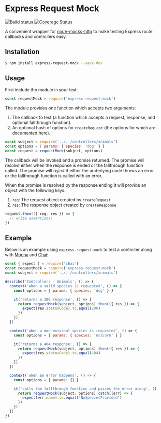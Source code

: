# Express Request Mock

![Build status](https://api.travis-ci.org/i-like-robots/express-request-mock.png) [![Coverage Status](https://coveralls.io/repos/github/i-like-robots/express-request-mock/badge.svg?branch=master)](https://coveralls.io/github/i-like-robots/express-request-mock)

A convenient wrapper for [node-mocks-http][1] to make testing Express route callbacks and controllers easy.

## Installation

```sh
$ npm install express-request-mock --save-dev
```

## Usage

First include the module in your test:

```js
const requestMock = require('express-request-mock')
```

The module provides one function which accepts two arguments:

1. The callback to test (a function which accepts a request, response, and optional fallthrough function).
2. An optional hash of options for `createRequest` (the options for which are [documented here][2]).

```js
const subject = require('../../controllers/animals')
const options = { params: { species: 'dog' } }
const request = requestMock(subject, options)
```

The callback will be invoked and a promise returned. The promise will _resolve_ either when the response is ended or the fallthrough function called. The promise will _reject_ if either the underlying code throws an error or the fallthrough function is called with an error.

When the promise is resolved by the response ending it will provide an object with the following keys:

1. `req`: The request object created by `createRequest`
2. `res`: The response object created by `createResponse`

```js
request.then(({ req, res }) => {
  // write assertions!
})
```

## Example

Below is an example using `express-request-mock` to test a controller along with [Mocha][4] and [Chai][5]:

```js
const { expect } = require('chai')
const requestMock = require('express-request-mock')
const subject = require('../../controllers/animals')

describe('Controllers - Animals', () => {
  context('when a valid species is requested', () => {
    const options = { params: { species: 'dog' } }

    it('returns a 200 response', () => {
      return requestMock(subject, options).then(({ res }) => {
        expect(res.statusCode).to.equal(200)
      })
    })
  })

  context('when a non-existant species is requested', () => {
    const options = { params: { species: 'unicorn' } }

    it('returns a 404 response', () => {
      return requestMock(subject, options).then(({ res }) => {
        expect(res.statusCode).to.equal(404)
      })
    })
  })

  context('when an error happens', () => {
    const options = { params: {} }

    it('calls the fallthrough function and passes the error along', () => {
      return requestMock(subject, options).catch((err) => {
        expect(err.name).to.equal('NoSpeciesProvided')
      })
    })
  })
})
```

[1]: https://github.com/howardabrams/node-mocks-http
[2]: https://github.com/howardabrams/node-mocks-http#createrequest
[3]: http://sinonjs.org/
[4]: https://mochajs.org/
[5]: http://chaijs.com/
